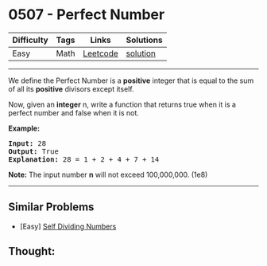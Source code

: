 # 0507 - Perfect Number

Difficulty  | Tags | Links | Solutions
----------- | ---- | ----- | -----
Easy | Math | [Leetcode](https://leetcode.com/problems/perfect-number) | [solution](https://leetcode.com/problems/perfect-number/solution/)


-----------

<p>We define the Perfect Number is a <b>positive</b> integer that is equal to the sum of all its <b>positive</b> divisors except itself. 
</p>
Now, given an <b>integer</b> n, write a function that returns true when it is a perfect number and false when it is not.
</p>

<p><b>Example:</b><br />
<pre>
<b>Input:</b> 28
<b>Output:</b> True
<b>Explanation:</b> 28 = 1 + 2 + 4 + 7 + 14
</pre>
</p>

<p><b>Note:</b>
The input number <b>n</b> will not exceed 100,000,000. (1e8)
</p>

-----------


## Similar Problems

- [Easy] [Self Dividing Numbers](self-dividing-numbers)




## Thought:
